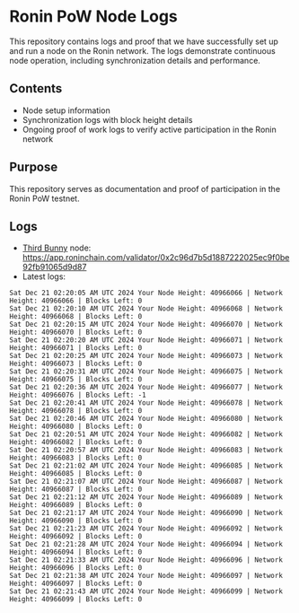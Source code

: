 # Ronin PoW Node Logs

This repository contains logs and proof that we have successfully set up and run a node on the Ronin network. The logs demonstrate continuous node operation, including synchronization details and performance.

## Contents

- Node setup information
- Synchronization logs with block height details
- Ongoing proof of work logs to verify active participation in the Ronin network

## Purpose

This repository serves as documentation and proof of participation in the Ronin PoW testnet.

## Logs

- [Third Bunny](https://thirdbunny.xyz/) node: https://app.roninchain.com/validator/0x2c96d7b5d1887222025ec9f0be92fb91065d9d87
- Latest logs:
```
Sat Dec 21 02:20:05 AM UTC 2024 Your Node Height: 40966066 | Network Height: 40966066 | Blocks Left: 0
Sat Dec 21 02:20:10 AM UTC 2024 Your Node Height: 40966068 | Network Height: 40966068 | Blocks Left: 0
Sat Dec 21 02:20:15 AM UTC 2024 Your Node Height: 40966070 | Network Height: 40966070 | Blocks Left: 0
Sat Dec 21 02:20:20 AM UTC 2024 Your Node Height: 40966071 | Network Height: 40966071 | Blocks Left: 0
Sat Dec 21 02:20:25 AM UTC 2024 Your Node Height: 40966073 | Network Height: 40966073 | Blocks Left: 0
Sat Dec 21 02:20:31 AM UTC 2024 Your Node Height: 40966075 | Network Height: 40966075 | Blocks Left: 0
Sat Dec 21 02:20:36 AM UTC 2024 Your Node Height: 40966077 | Network Height: 40966076 | Blocks Left: -1
Sat Dec 21 02:20:41 AM UTC 2024 Your Node Height: 40966078 | Network Height: 40966078 | Blocks Left: 0
Sat Dec 21 02:20:46 AM UTC 2024 Your Node Height: 40966080 | Network Height: 40966080 | Blocks Left: 0
Sat Dec 21 02:20:51 AM UTC 2024 Your Node Height: 40966082 | Network Height: 40966082 | Blocks Left: 0
Sat Dec 21 02:20:57 AM UTC 2024 Your Node Height: 40966083 | Network Height: 40966083 | Blocks Left: 0
Sat Dec 21 02:21:02 AM UTC 2024 Your Node Height: 40966085 | Network Height: 40966085 | Blocks Left: 0
Sat Dec 21 02:21:07 AM UTC 2024 Your Node Height: 40966087 | Network Height: 40966087 | Blocks Left: 0
Sat Dec 21 02:21:12 AM UTC 2024 Your Node Height: 40966089 | Network Height: 40966089 | Blocks Left: 0
Sat Dec 21 02:21:17 AM UTC 2024 Your Node Height: 40966090 | Network Height: 40966090 | Blocks Left: 0
Sat Dec 21 02:21:23 AM UTC 2024 Your Node Height: 40966092 | Network Height: 40966092 | Blocks Left: 0
Sat Dec 21 02:21:28 AM UTC 2024 Your Node Height: 40966094 | Network Height: 40966094 | Blocks Left: 0
Sat Dec 21 02:21:33 AM UTC 2024 Your Node Height: 40966096 | Network Height: 40966096 | Blocks Left: 0
Sat Dec 21 02:21:38 AM UTC 2024 Your Node Height: 40966097 | Network Height: 40966097 | Blocks Left: 0
Sat Dec 21 02:21:43 AM UTC 2024 Your Node Height: 40966099 | Network Height: 40966099 | Blocks Left: 0
```
